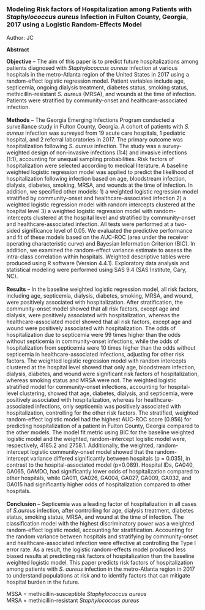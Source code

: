 ### Modeling Risk factors of Hospitalization among Patients with *Staphylococcus aureus* Infection in Fulton County, Georgia, 2017 using a Logistic Random-Effects Model
Author: JC<br>

**Abstract**

**Objective** – The aim of this paper is to predict future hospitalizations among patients diagnosed with *Staphylococcus aureus* infection at various hospitals in the metro-Atlanta region of the United States in 2017 using a random-effect logistic regression model. Patient variables include age, septicemia, ongoing dialysis treatment, diabetes status, smoking status, methicillin-resistant *S. aureus* (MRSA), and wounds at the time of infection. Patients were stratified by community-onset and healthcare-associated infection.<br><br>
**Methods** – The Georgia Emerging Infections Program conducted a surveillance study in Fulton County, Georgia. A cohort of patients with *S. aureus* infection was surveyed from 19 acute care hospitals, 1 pediatric hospital, and 2 referral laboratories in 2017. The primary outcome was hospitalization following *S. aureus* infection. The study was a survey-weighted design of non-invasive infections (1:4) and invasive infections (1:1), accounting for unequal sampling probabilities. Risk factors of hospitalization were selected according to medical literature. A baseline weighted logistic regression model was applied to predict the likelihood of hospitalization following infection based on age, bloodstream infection, dialysis, diabetes, smoking, MRSA, and wounds at the time of infection. In addition, we specified other models: 1) a weighted logistic regression model stratified by community-onset and healthcare-associated infection 2) a weighted logistic regression model with random intercepts clustered at the hospital level 3) a weighted logistic regression model with random-intercepts clustered at the hospital level and stratified by community-onset and healthcare-associated infection. All tests were performed at a two-sided significance level of 0.05. We evaluated the predictive performance and fit of these models based on the AUC-ROC (area under the receiver operating characteristic curve) and Bayesian Information Criterion (BIC). In addition, we examined the random-effect variance estimate to assess the intra-class correlation within hospitals. Weighted descriptive tables were produced using R software (Version 4.4.1). Exploratory data analysis and statistical modeling were performed using SAS 9.4 (SAS Institute, Cary, NC).<br><br>
**Results** – In the baseline weighted logistic regression model, all risk factors, including age, septicemia, dialysis, diabetes, smoking, MRSA, and wound, were positively associated with hospitalization. After stratification, the community-onset model showed that all risk factors, except age and dialysis, were positively associated with hospitalization, whereas the healthcare-associated model showed that all risk factors, except age and wound were positively associated with hospitalization. The odds of hospitalization due to septicemia were 99 times higher than the odds without septicemia in community-onset infections, while the odds of hospitalization from septicemia were 10 times higher than the odds without septicemia in healthcare-associated infections, adjusting for other risk factors. The weighted logistic regression model with random intercepts clustered at the hospital level showed that only age, bloodstream infection, dialysis, diabetes, and wound were significant risk factors of hospitalization, whereas smoking status and MRSA were not. The weighted logistic stratified model for community-onset infections, accounting for hospital-level clustering, showed that age, diabetes, dialysis, and septicemia, were positively associated with hospitalization, whereas for healthcare-associated infections, only septicemia was positively associated with hospitalization, controlling for the other risk factors. The stratified, weighted random-effect logistic model had the highest AUC-ROC score (0.956) for predicting hospitalization of a patient in Fulton County, Georgia compared to the other models. The model fit metric using BIC for the baseline weighted logistic model and the weighted, random-intercept logistic model were, respectively, 4185.2 and 2758.1. Additionally, the weighted, random-intercept logistic community-onset model showed that the random-intercept variance differed significantly between hospitals (p = 0.035), in contrast to the hospital-associated model (p=0.089). Hospital IDs, GA040, GA065, GAMDO, had significantly lower odds of hospitalization compared to other hospitals, while GA011, GA026, GA004, GA027, GA009, GA032, and GA015 had significantly higher odds of hospitalization compared to other hospitals.<br><br>
**Conclusion** – Septicemia was a leading factor of hospitalization in all cases of *S.aureus* infection, after controlling for age, dialysis treatment, diabetes status, smoking status, MRSA, and wound at the time of infection. The classification model with the highest discriminatory power was a weighted random-effect logistic model, accounting for stratification. Accounting for the random variance between hospitals and stratifying by community-onset and healthcare-associated infection were effective at controlling the Type I error rate. As a result, the logistic random-effects model produced less biased results at predicting risk factors of hospitalization than the baseline weighted logistic model. This paper predicts risk factors of hospitalization among patients with *S. aureus* infection in the metro-Atlanta region in 2017 to understand populations at risk and to identify factors that can mitigate hospital burden in the future.<br>


MSSA = methicillin-susceptible *Staphylococcus aureus*<br>
MRSA = methicillin-resistant *Staphylococcus aureus*
